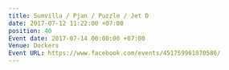 ```yaml
---
title: Sumvilla / Pjan / Puzzle / Jet D
date: 2017-07-12 11:22:00 +07:00
position: 40
Event date: 2017-07-14 00:00:00 +07:00
Venue: Dockers
Event URL: https://www.facebook.com/events/451759961870586/
---
```


